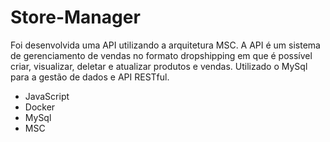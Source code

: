 # Store-Manager
Foi desenvolvida uma API utilizando a arquitetura MSC. A API é um
sistema de gerenciamento de vendas no formato dropshipping em que
é possível criar, visualizar, deletar e atualizar produtos e vendas.
Utilizado o MySql para a gestão de dados e API RESTful.

- JavaScript
- Docker
- MySql
- MSC
